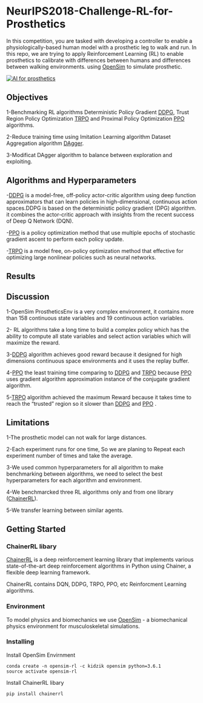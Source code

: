 # NeurIPS2018-Challenge-RL-for-Prosthetics

In this competition, you are tasked with developing a controller to enable a physiologically-based human model with a prosthetic leg to walk and run.
In this repo, we are trying to apply Reinforcement Learning (RL) to enable prosthetics to calibrate with differences between humans and differences between walking environments. using [OpenSim](https://opensim.stanford.edu/) to simulate prosthetic.

[![AI for prosthetics](https://s3-eu-west-1.amazonaws.com/kidzinski/nips-challenge/images/ai-prosthetics.jpg)](https://github.com/stanfordnmbl/osim-rl)

## Objectives
1-Benchmarking RL algorithms Deterministic Policy Gradient [DDPG](https://arxiv.org/abs/1509.02971), Trust Region Policy Optimization [TRPO](http://proceedings.mlr.press/v37/schulman15.pdf) and Proximal Policy Optimization [PPO](https://arxiv.org/abs/1707.06347) algorithms.

2-Reduce training time using Imitation Learning algorithm Dataset Aggregation algorithm [DAgger](http://proceedings.mlr.press/v15/ross11a/ross11a.pdf).

3-Modificat DAgger algorithm to balance between exploration and exploiting.

## Algorithms and Hyperparameters
-[DDPG](https://arxiv.org/abs/1509.02971) is a model-free, off-policy actor-critic algorithm using deep function approximators that can learn policies in high-dimensional, continuous action spaces.DDPG is based on the deterministic policy gradient (DPG) algorithm. it combines the actor-critic approach with insights from the recent success of Deep Q Network (DQN).

-[PPO](https://arxiv.org/abs/1707.06347) is a policy optimization method that use multiple epochs of stochastic gradient ascent to perform each policy update.

-[TRPO](http://proceedings.mlr.press/v37/schulman15.pdf) is a model free, on-policy optimization method that effective for optimizing large nonlinear policies such as neural networks.

## Results

## Discussion

1-OpenSim ProstheticsEnv is a very complex environment, it contains more than 158 continuous state variables and 19 continuous action variables.

2- RL algorithms take a long time to build a complex policy which has the ability to compute all state variables and select action variables which will maximize the reward.

3-[DDPG](https://arxiv.org/abs/1509.02971) algorithm achieves good reward because it designed for high dimensions continuous space environments and it uses the replay buffer.

4-[PPO](https://arxiv.org/abs/1707.06347) the least training time comparing to [DDPG](https://arxiv.org/abs/1509.02971) and [TRPO](http://proceedings.mlr.press/v37/schulman15.pdf) because [PPO](https://arxiv.org/abs/1707.06347) uses gradient algorithm approximation instance of the conjugate gradient algorithm.

5-[TRPO](http://proceedings.mlr.press/v37/schulman15.pdf) algorithm achieved the maximum Reward because it takes time to reach the “trusted” region so it slower than [DDPG](https://arxiv.org/abs/1509.02971) and [PPO](https://arxiv.org/abs/1707.06347) .


## Limitations

1-The prosthetic model can not walk for large distances.

2-Each experiment runs for one time, So we are planing to Repeat each experiment number of times and take the average.

3-We used common hyperparameters for all algorithm to make benchmarking between algorithms, we need to select the best hyperparameters for each algorithm and environment.

4-We benchmarcked three RL algorithms only and from one library ([ChainerRL](https://github.com/chainer/chainerrl)).

5-We transfer learning between similar agents.


## Getting Started
### ChainerRL libary
[ChainerRL](https://github.com/chainer/chainerrl) is a deep reinforcement learning library that implements various state-of-the-art deep reinforcement algorithms in Python using Chainer, a flexible deep learning framework.

ChainerRL contains DQN, DDPG, TRPO, PPO, etc Reinforcment Learning algorithms.

### Environment
To model physics and biomechanics we use [OpenSim](https://github.com/opensim-org/opensim-core) - a biomechanical physics environment for musculoskeletal simulations.

### Installing
Install OpenSim Envirnment 
```
conda create -n opensim-rl -c kidzik opensim python=3.6.1
source activate opensim-rl
```
Install ChainerRL libary
```
pip install chainerrl
```

